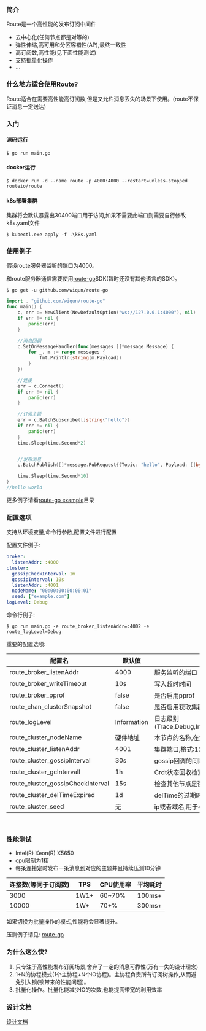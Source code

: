### 简介
Route是一个高性能的发布订阅中间件
- 去中心化(任何节点都是对等的)
- 弹性伸缩,高可用和分区容错性(AP),最终一致性
- 高订阅数,高性能(见下面性能测试)
- 支持批量化操作
- ...

### 什么地方适合使用Route?
Route适合在需要高性能高订阅数,但是又允许消息丢失的场景下使用。(route不保证消息一定送达)

### 入门
#### 源码运行
```
$ go run main.go
```
#### docker运行
```
$ docker run -d --name route -p 4000:4000 --restart=unless-stopped routeio/route
```
#### k8s部署集群
集群将会默认暴露出30400端口用于访问,如果不需要此端口则需要自行修改k8s.yaml文件
```
$ kubectl.exe apply -f .\k8s.yaml
```

### 使用例子
假设route服务器监听的端口为4000。

和route服务器通信需要使用[route-go](https://github.com/wiqun/route-go)SDK(暂时还没有其他语言的SDK)。
```shell
$ go get -u github.com/wiqun/route-go
```
```go
import . "github.com/wiqun/route-go"
func main() {
	c, err := NewClient(NewDefaultOption("ws://127.0.0.1:4000"), nil)
	if err != nil {
		panic(err)
	}

	//消息回调
	c.SetOnMessageHandler(func(messages []*message.Message) {
		for _, m := range messages {
			fmt.Println(string(m.Payload))
		}
	})

	//连接
	err = c.Connect()
	if err != nil {
		panic(err)
	}

	//订阅主题
	err = c.BatchSubscribe([]string{"hello"})
	if err != nil {
		panic(err)
	}
	time.Sleep(time.Second*2)


	//发布消息
	c.BatchPublish([]*message.PubRequest{{Topic: "hello", Payload: []byte("hello world")}})

	time.Sleep(time.Second*10)
}
//hello world
```
更多例子请看[route-go example](https://github.com/wiqun/route-go/tree/master/example)目录

### 配置选项
支持从环境变量,命令行参数,配置文件进行配置



配置文件例子:
```yaml
broker:
  listenAddr: :4000
cluster:
  gossipCheckInterval: 1m
  gossipInterval: 10s
  listenAddr: :4001
  nodeName: "00:00:00:00:00:01"
  seed: ["example.com"]
logLevel: Debug
```

命令行例子:
```
$ go run main.go -e route_broker_listenAddr=:4002 -e route_logLevel=Debug
```

重要的配置选项:

|  配置名   |默认值| 说明 |   
|  ----  | ----  | ----  |
| route_broker_listenAddr  | 4000 | 服务监听的端口 | 
| route_broker_writeTimeout  | 10s | 写入超时时间 | 
| route_broker_pprof  | false | 是否启用pprof | 
| route_chan_clusterSnapshot  | false | 是否启用获取集群状态快照Api | 
| route_logLevel  | Information | 日志级别(Trace,Debug,Information,Warning,Error,Critical,None) | 
| route_cluster_nodeName  |硬件地址| 本节点的名称,在集群必需唯一 | 
| route_cluster_listenAddr  |4001| 集群端口,格式:127.0.0.1:4001或者:4001 | 
| route_cluster_gossipInterval  | 30s | gossip回调的间隔 | 
| route_cluster_gcIntervall  | 1h | Crdt状态回收检查间隔 | 
| route_cluster_gossipCheckInterval  | 15s | 检查其他节点是否需要连接的间隔 | 
| route_cluster_delTimeExpired  | 1d | delTime的过期时长 | 
| route_cluster_seed  | 无 | ip或者域名,用于与其他节点进行连接 

<br>



### 性能测试

- Intel(R) Xeon(R) X5650
- cpu限制为1核
- 每条连接定时发布一条消息到对应的主题并且持续压测10分钟

|  连接数(等同于订阅数)   | TPS | CPU使用率  | 平均耗时  |
|  ----  | ----  |----  |----  |
| 3000  | 1W1+ | 60~70% | 100ms+ |
| 10000  | 1W+ | 70+% | 300ms+ |

如果切换为批量操作的模式,性能将会显著提升。

压测例子请见: [route-go](https://github.com/wiqun/route-go/tree/master/example/pressure_test)


### 为什么这么快?
1. 只专注于高性能发布订阅场景,舍弃了一定的消息可靠性(万有一失的设计理念)
2. 1+N的协程模式(1个主协程+N个IO协程)。主协程负责所有订阅树操作,从而避免引入锁(锁带来的性能问题)。
3. 批量化操作。批量化能减少IO的次数,也能提高带宽的利用效率


### 设计文档
[设计文档](docs/设计文档.md)


